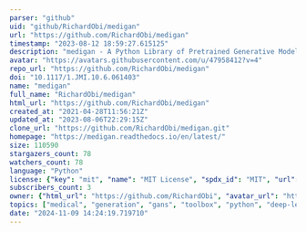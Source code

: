```yaml
---
parser: "github"
uid: "github/RichardObi/medigan"
url: "https://github.com/RichardObi/medigan"
timestamp: "2023-08-12 18:59:27.615125"
description: "medigan - A Python Library of Pretrained Generative Models for Medical Image Synthesis"
avatar: "https://avatars.githubusercontent.com/u/47958412?v=4"
repo_url: "https://github.com/RichardObi/medigan"
doi: "10.1117/1.JMI.10.6.061403"
name: "medigan"
full_name: "RichardObi/medigan"
html_url: "https://github.com/RichardObi/medigan"
created_at: "2021-04-28T11:56:21Z"
updated_at: "2023-08-06T22:29:15Z"
clone_url: "https://github.com/RichardObi/medigan.git"
homepage: "https://medigan.readthedocs.io/en/latest/"
size: 110590
stargazers_count: 78
watchers_count: 78
language: "Python"
license: {"key": "mit", "name": "MIT License", "spdx_id": "MIT", "url": "https://api.github.com/licenses/mit", "node_id": "MDc6TGljZW5zZTEz"}
subscribers_count: 3
owner: {"html_url": "https://github.com/RichardObi", "avatar_url": "https://avatars.githubusercontent.com/u/47958412?v=4", "login": "RichardObi", "type": "User"}
topics: ["medical", "generation", "gans", "toolbox", "python", "deep-learning", "machine-learning", "model", "computer-vision", "dataset", "endoscopy", "generative-adversarial-network", "generative-ai", "generative-model", "medical-image-analysis", "medical-image-dataset", "medical-imaging", "radiology", "synthesis", "synthetic-data"]
date: "2024-11-09 14:24:19.719710"
---
```

